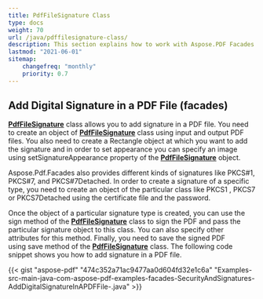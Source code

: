 ```yaml
---
title: PdfFileSignature Class
type: docs
weight: 70
url: /java/pdffilesignature-class/
description: This section explains how to work with Aspose.PDF Facades using PdfFileSignature class.
lastmod: "2021-06-01"
sitemap:
    changefreq: "monthly"
    priority: 0.7
---
```


## Add Digital Signature in a PDF File (facades)

[**PdfFileSignature**](https://apireference.aspose.com/java/pdf/com.aspose.pdf.facades/PdfFileSignature) class allows you to add signature in a PDF file. You need to create an object of [**PdfFileSignature**](https://apireference.aspose.com/java/pdf/com.aspose.pdf.facades/PdfFileSignature) class using input and output PDF files. You also need to create a Rectangle object at which you want to add the signature and in order to set appearance you can specify an image using setSignatureAppearance property of the [**PdfFileSignature**](https://apireference.aspose.com/java/pdf/com.aspose.pdf.facades/PdfFileSignature) object.

Aspose.Pdf.Facades also provides different kinds of signatures like PKCS#1, PKCS#7, and PKCS#7Detached. In order to create a signature of a specific type, you need to create an object of the particular class like PKCS1 , PKCS7 or PKCS7Detached using the certificate file and the password.

Once the object of a particular signature type is created, you can use the sign method of the [**PdfFileSignature**](https://apireference.aspose.com/java/pdf/com.aspose.pdf.facades/PdfFileSignature) class to sign the PDF and pass the particular signature object to this class. You can also specify other attributes for this method. Finally, you need to save the signed PDF using save method of the [**PdfFileSignature**](https://apireference.aspose.com/java/pdf/com.aspose.pdf.facades/PdfFileSignature) class. The following code snippet shows you how to add signature in a PDF file.

{{< gist "aspose-pdf" "474c352a71ac9477aa0d604fd32e1c6a" "Examples-src-main-java-com-aspose-pdf-examples-facades-SecurityAndSignatures-AddDigitalSignatureInAPDFFile-.java" >}}

